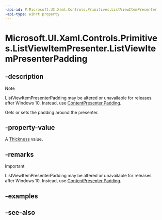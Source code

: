 ```yaml
---
-api-id: P:Microsoft.UI.Xaml.Controls.Primitives.ListViewItemPresenter.ListViewItemPresenterPadding
-api-type: winrt property
---
```


<!-- Property syntax
public Windows.UI.Xaml.Thickness ListViewItemPresenterPadding { get;  set; }
-->

# Microsoft.UI.Xaml.Controls.Primitives.ListViewItemPresenter.ListViewItemPresenterPadding

## -description
> [!NOTE]
> ListViewItemPresenterPadding may be altered or unavailable for releases after Windows 10. Instead, use [ContentPresenter.Padding](../microsoft.ui.xaml.controls/contentpresenter_padding.md).

Gets or sets the padding around the presenter.

## -property-value
A [Thickness](../microsoft.ui.xaml/thickness.md) value.

## -remarks
> [!IMPORTANT]
> ListViewItemPresenterPadding may be altered or unavailable for releases after Windows 10. Instead, use [ContentPresenter.Padding](../microsoft.ui.xaml.controls/contentpresenter_padding.md).

## -examples

## -see-also

